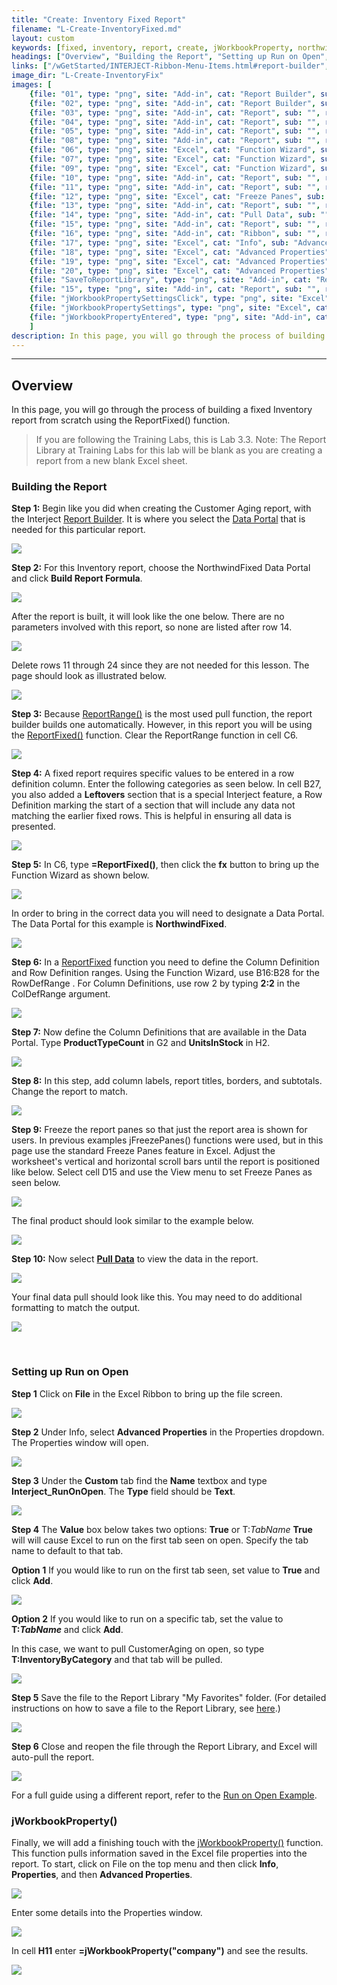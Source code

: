 ```yaml
---
title: "Create: Inventory Fixed Report"
filename: "L-Create-InventoryFixed.md"
layout: custom
keywords: [fixed, inventory, report, create, jWorkbookProperty, northwind fixed, run on open, walkthrough]
headings: ["Overview", "Building the Report", "Setting up Run on Open", "jWorkbookProperty()"]
links: ["/wGetStarted/INTERJECT-Ribbon-Menu-Items.html#report-builder", "/wIndex/Common-Dataportal-Index.html", "/wFunctions/ReportRange.html", "/wFunctions/ReportFixed.html", "/wFunctions/ReportFixed.html", "/wGetStarted/INTERJECT-Ribbon-Menu-Items.html#pull-data", "/wAbout/ReportLibraryLinks.html", "/wGetStarted/L-Create-RunOnOpen.html", "/wFunctions/jWorkbookProperty.html"]
image_dir: "L-Create-InventoryFix"
images: [
	{file: "01", type: "png", site: "Add-in", cat: "Report Builder", sub: "", report: "", ribbon: "Simple", config: ""}, 
	{file: "02", type: "png", site: "Add-in", cat: "Report Builder", sub: "", report: "NorthwindFixed", ribbon: "Simple", config: ""}, 
	{file: "03", type: "png", site: "Add-in", cat: "Report", sub: "", report: "NorthwindFixed", ribbon: "", config: "Yes"}, 
	{file: "04", type: "png", site: "Add-in", cat: "Report", sub: "", report: "NorthwindFixed", ribbon: "", config: "Yes"}, 
	{file: "05", type: "png", site: "Add-in", cat: "Report", sub: "", report: "NorthwindFixed", ribbon: "", config: "Yes"}, 
	{file: "08", type: "png", site: "Add-in", cat: "Report", sub: "", report: "NorthwindFixed", ribbon: "", config: "Yes"}, 
	{file: "06", type: "png", site: "Excel", cat: "Function Wizard", sub: "", report: "NorthwindFixed", ribbon: "", config: "Yes"}, 
	{file: "07", type: "png", site: "Excel", cat: "Function Wizard", sub: "", report: "NorthwindFixed", ribbon: "", config: "Yes"}, 
	{file: "09", type: "png", site: "Excel", cat: "Function Wizard", sub: "", report: "NorthwindFixed", ribbon: "", config: "Yes"}, 
	{file: "10", type: "png", site: "Add-in", cat: "Report", sub: "", report: "NorthwindFixed", ribbon: "", config: "Yes"}, 
	{file: "11", type: "png", site: "Add-in", cat: "Report", sub: "", report: "Inventory By Category", ribbon: "", config: "Yes"}, 
	{file: "12", type: "png", site: "Excel", cat: "Freeze Panes", sub: "", report: "Inventory By Category", ribbon: "", config: ""}, 
	{file: "13", type: "png", site: "Add-in", cat: "Report", sub: "", report: "Inventory By Category", ribbon: "", config: ""}, 
	{file: "14", type: "png", site: "Add-in", cat: "Pull Data", sub: "", report: "Inventory By Category", ribbon: "Simple", config: ""}, 
	{file: "15", type: "png", site: "Add-in", cat: "Report", sub: "", report: "Inventory By Category", ribbon: "", config: ""}, 
	{file: "16", type: "png", site: "Add-in", cat: "Ribbon", sub: "", report: "", ribbon: "Simple", config: ""}, 
	{file: "17", type: "png", site: "Excel", cat: "Info", sub: "Advanced Properties", report: "", ribbon: "", config: ""}, 
	{file: "18", type: "png", site: "Excel", cat: "Advanced Properties", sub: "Custom", report: "", ribbon: "", config: ""}, 
	{file: "19", type: "png", site: "Excel", cat: "Advanced Properties", sub: "Custom", report: "", ribbon: "", config: ""}, 
	{file: "20", type: "png", site: "Excel", cat: "Advanced Properties", sub: "Custom", report: "", ribbon: "", config: ""}, 
	{file: "SaveToReportLibrary", type: "png", site: "Add-in", cat: "Report Library", sub: "Right Click Menu", report: "Inventory By Category", ribbon: "", config: ""}, 
	{file: "15", type: "png", site: "Add-in", cat: "Report", sub: "", report: "Inventory By Category", ribbon: "", config: ""}, 
	{file: "jWorkbookPropertySettingsClick", type: "png", site: "Excel", cat: "Info", sub: "", report: "Inventory By Category", ribbon: "", config: ""}, 
	{file: "jWorkbookPropertySettings", type: "png", site: "Excel", cat: "Advanced Properties", sub: "Summary", report: "", ribbon: "", config: ""}, 
	{file: "jWorkbookPropertyEntered", type: "png", site: "Add-in", cat: "Report", sub: "", report: "Inventory By Category", ribbon: "", config: ""}
	]
description: In this page, you will go through the process of building a fixed Inventory report from scratch using the ReportFixed() function.
---
```

* * *

##  Overview

In this page, you will go through the process of building a fixed Inventory report from scratch using the ReportFixed() function.

<blockquote class=lab_info>
  If you are following the Training Labs, this is Lab 3.3. Note: The Report Library at Training Labs for this lab will be blank as you are creating a report from a new blank Excel sheet.
</blockquote>

###  Building the Report

**Step 1:** Begin like you did when creating the Customer Aging report, with the Interject [Report Builder](/wGetStarted/INTERJECT-Ribbon-Menu-Items.html#report-builder). It is where you select the  [Data Portal](/wIndex/Common-Dataportal-Index.html) that is needed for this particular report.

![](/images/L-Create-InventoryFix/01.png)
<br>

**Step 2:** For this Inventory report, choose the NorthwindFixed Data Portal and click **Build Report Formula**.

![](/images/L-Create-InventoryFix/02.png)
<br>

After the report is built, it will look like the one below. There are no parameters involved with this report, so none are listed after row 14.

![](/images/L-Create-InventoryFix/03.png)
<br>

Delete rows 11 through 24 since they are not needed for this lesson. The page should look as illustrated below.

![](/images/L-Create-InventoryFix/04.png)
<br>

**Step 3:** Because [ReportRange()](/wFunctions/ReportRange.html) is the most used pull function, the report builder builds one automatically. However, in this report you will be using the [ReportFixed()](/wFunctions/ReportFixed.html) function. Clear the ReportRange function in cell C6.

![](/images/L-Create-InventoryFix/05.png)
<br>

**Step 4:** A fixed report requires specific values to be entered in a row definition column. Enter the following categories as seen below. In cell B27, you also added a **Leftovers** section that is a special Interject feature, a Row Definition marking the start of a section that will include any data not matching the earlier fixed rows. This is helpful in ensuring all data is presented.

![](/images/L-Create-InventoryFix/08.png)
<br>

**Step 5:** In C6, type **=ReportFixed()**, then click the **fx** button to bring up the Function Wizard as shown below.

![](/images/L-Create-InventoryFix/06.png)
<br>

In order to bring in the correct data you will need to designate a Data Portal. The Data Portal for this example is **NorthwindFixed**.

![](/images/L-Create-InventoryFix/07.png)
<br>

**Step 6:** In a [ReportFixed](/wFunctions/ReportFixed.html) function you need to define the Column Definition and Row Definition ranges. Using the Function Wizard, use B16:B28 for the  RowDefRange . For Column Definitions, use row 2 by typing **2:2** in the ColDefRange argument.

![](/images/L-Create-InventoryFix/09.png)
<br>

**Step 7:** Now define the Column Definitions that are available in the Data Portal. Type **ProductTypeCount** in G2 and **UnitsInStock** in H2.

![](/images/L-Create-InventoryFix/10.png)
<br>

**Step 8:** In this step, add column labels, report titles, borders, and subtotals. Change the report to match.

![](/images/L-Create-InventoryFix/11.png)
<br>

**Step 9:** Freeze the report panes so that just the report area is shown for users. In previous examples jFreezePanes() functions were used, but in this page use the standard Freeze Panes feature in Excel. Adjust the worksheet's vertical and horizontal scroll bars until the report is positioned like below. Select cell D15 and use the View menu to set Freeze Panes as seen below.

![](/images/L-Create-InventoryFix/12.png)
<br>

The final product should look similar to the example below.

![](/images/L-Create-InventoryFix/13.png)
<br>

**Step 10:** Now select [**Pull Data**](/wGetStarted/INTERJECT-Ribbon-Menu-Items.html#pull-data) to view the data in the report.

![](/images/L-Create-InventoryFix/14.png)
<br>

Your final data pull should look like this. You may need to do additional formatting to match the output.

![](/images/L-Create-InventoryFix/15.png)

<br>

### Setting up Run on Open

**Step 1** Click on **File** in the Excel Ribbon to bring up the file screen.

![](/images/L-Create-InventoryFix/16.png)
<br>

**Step 2** Under Info, select **Advanced Properties** in the Properties dropdown. The Properties window will open.

![](/images/L-Create-InventoryFix/17.png)
<br>

**Step 3** Under the **Custom** tab find the **Name** textbox and type **Interject_RunOnOpen**. The **Type** field should be **Text**.

![](/images/L-Create-InventoryFix/18.png)
<br>

**Step 4** The **Value** box below takes two options: **True** or T:*TabName* **True** will will cause Excel to run on the first tab seen on open. Specify the tab name to default to that tab.

**Option 1** If you would like to run on the first tab seen, set value to **True** and click **Add**.

![](/images/L-Create-InventoryFix/19.png)
<br>

**Option 2** If you would like to run on a specific tab, set the value to **T:*TabName*** and click **Add**.

In this case, we want to pull CustomerAging on open, so type **T:InventoryByCategory** and that tab will be pulled.

![](/images/L-Create-InventoryFix/20.png)
<br>

**Step 5** Save the file to the Report Library "My Favorites" folder. (For detailed instructions on how to save a file to the Report Library, see [here](/wAbout/ReportLibraryLinks.html).)

![](/images/L-Create-InventoryFix/SaveToReportLibrary.png)
<br>

**Step 6** Close and reopen the file through the Report Library, and Excel will auto-pull the report.

![](/images/L-Create-InventoryFix/15.png)
<br>

For a full guide using a different report, refer to the [Run on Open Example](/wGetStarted/L-Create-RunOnOpen.html).

### jWorkbookProperty()

Finally, we will add a finishing touch with the [jWorkbookProperty()](/wFunctions/jWorkbookProperty.html) function. This function pulls information saved in the Excel file properties into the report. To start, click on File on the top menu and then click **Info**, **Properties**, and then **Advanced Properties**.

![](/images/L-Create-InventoryFix/jWorkbookPropertySettingsClick.png)
<br>

Enter some details into the Properties window.

![](/images/L-Create-InventoryFix/jWorkbookPropertySettings.png)
<br>

In cell **H11** enter **=jWorkbookProperty("company")** and see the results.

![](/images/L-Create-InventoryFix/jWorkbookPropertyEntered.png)
<br>
